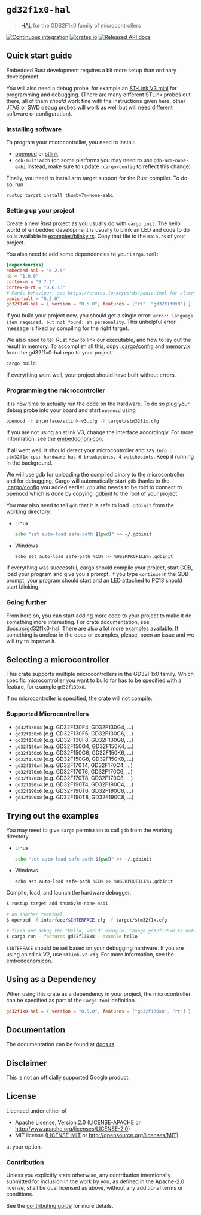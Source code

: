 # `gd32f1x0-hal`

> [HAL] for the GD32F1x0 family of microcontrollers

[hal]: https://crates.io/crates/embedded-hal

[![Continuous integration](https://github.com/qwandor/gd32f1x0-hal/workflows/Continuous%20integration/badge.svg)](https://github.com/qwandor/gd32f1x0-hal)
[![crates.io](https://img.shields.io/crates/v/gd32f1x0-hal.svg)](https://crates.io/crates/gd32f1x0-hal)
[![Released API docs](https://docs.rs/gd32f1x0-hal/badge.svg)](https://docs.rs/gd32f1x0-hal)

## Quick start guide

Embedded Rust development requires a bit more setup than ordinary development.

You will also need a debug probe, for example an
[ST-Link V3 mini](https://www.st.com/en/development-tools/stlink-v3mini.html) for programming and
debugging. (There are many different STLink probes out there, all of them _should_ work fine with
the instructions given here, other JTAG or SWD debug probes will work as well but will need
different software or configuration).

### Installing software

To program your microcontroller, you need to install:

- [openocd](http://openocd.org/) or [stlink](https://github.com/stlink-org/stlink)
- `gdb-multiarch` (on some platforms you may need to use `gdb-arm-none-eabi` instead, make sure to
  update `.cargo/config` to reflect this change)

Finally, you need to install arm target support for the Rust compiler. To do so, run

```
rustup target install thumbv7m-none-eabi
```

### Setting up your project

Create a new Rust project as you usually do with `cargo init`. The hello world
of embedded development is usually to blink an LED and code to do so is
available in [examples/blinky.rs](examples/blinky.rs). Copy that file to the
`main.rs` of your project.

You also need to add some dependencies to your `Cargo.toml`:

```toml
[dependencies]
embedded-hal = "0.2.5"
nb = "1.0.0"
cortex-m = "0.7.2"
cortex-m-rt = "0.6.13"
# Panic behaviour, see https://crates.io/keywords/panic-impl for alternatives
panic-halt = "0.2.0"
gd32f1x0-hal = { version = "0.5.0", features = ["rt", "gd32f130x8"] }
```

If you build your project now, you should get a single error:
`error: language item required, but not found: eh_personality`. This unhelpful error message is
fixed by compiling for the right target.

We also need to tell Rust how to link our executable, and how to lay out the
result in memory. To accomplish all this, copy [.cargo/config](.cargo/config) and
[memory.x](memory.x) from the gd32f1x0-hal repo to your project.

```bash
cargo build
```

If everything went well, your project should have built without errors.

### Programming the microcontroller

It is now time to actually run the code on the hardware. To do so plug your
debug probe into your board and start `openocd` using

```bash
openocd -f interface/stlink-v3.cfg -f target/stm32f1x.cfg
```

If you are not using an stlink V3, change the interface accordingly.
For more information, see the [embeddonomicon].

If all went well, it should detect your microcontroller and say
`Info : stm32f1x.cpu: hardware has 6 breakpoints, 4 watchpoints`. Keep it running in the background.

We will use gdb for uploading the compiled binary to the microcontroller and
for debugging. Cargo will automatically start `gdb` thanks to the
[.cargo/config](.cargo/config) you added earlier. `gdb` also needs to be told
to connect to openocd which is done by copying [.gdbinit](.gdbinit) to the root
of your project.

You may also need to tell `gdb` that it is safe to load `.gdbinit` from the
working directory.

- Linux
  ```bash
  echo "set auto-load safe-path $(pwd)" >> ~/.gdbinit
  ```
- Windows
  ```batch
  echo set auto-load safe-path %CD% >> %USERPROFILE%\.gdbinit
  ```

If everything was successful, cargo should compile your project, start GDB, load your program and
give you a prompt. If you type `continue` in the GDB prompt, your program should start and an LED
attached to PC13 should start blinking.

### Going further

From here on, you can start adding more code to your project to make it do something more
interesting. For crate documentation, see [docs.rs/gd32f1x0-hal](https://docs.rs/gd32f1x0-hal).
There are also a lot more [examples](examples) available. If something is unclear in the docs or
examples, please, open an issue and we will try to improve it.

## Selecting a microcontroller

This crate supports multiple microcontrollers in the GD32F1x0 family. Which specific microcontroller
you want to build for has to be specified with a feature, for example `gd32f130x8`.

If no microcontroller is specified, the crate will not compile.

### Supported Microcontrollers

- `gd32f130x4` (e.g. GD32F130F4, GD32F130G4, ...)
- `gd32f130x6` (e.g. GD32F130F6, GD32F130G6, ...)
- `gd32f130x8` (e.g. GD32F130F8, GD32F130G8, ...)
- `gd32f150x4` (e.g. GD32F150G4, GD32F150K4, ...)
- `gd32f150x6` (e.g. GD32F150G6, GD32F150K6, ...)
- `gd32f150x8` (e.g. GD32F150G8, GD32F150K8, ...)
- `gd32f170x4` (e.g. GD32F170T4, GD32F170C4, ...)
- `gd32f170x6` (e.g. GD32F170T6, GD32F170C6, ...)
- `gd32f170x8` (e.g. GD32F170T8, GD32F170C8, ...)
- `gd32f190x4` (e.g. GD32F190T4, GD32F190C4, ...)
- `gd32f190x6` (e.g. GD32F190T6, GD32F190C6, ...)
- `gd32f190x8` (e.g. GD32F190T8, GD32F190C8, ...)

## Trying out the examples

You may need to give `cargo` permission to call `gdb` from the working directory.

- Linux
  ```bash
  echo "set auto-load safe-path $(pwd)" >> ~/.gdbinit
  ```
- Windows
  ```batch
  echo set auto-load safe-path %CD% >> %USERPROFILE%\.gdbinit
  ```

Compile, load, and launch the hardware debugger.

```bash
$ rustup target add thumbv7m-none-eabi

# on another terminal
$ openocd -f interface/$INTERFACE.cfg -f target/stm32f1x.cfg

# flash and debug the "Hello, world" example. Change gd32f130x8 to match your hardware
$ cargo run --features gd32f130x8 --example hello
```

`$INTERFACE` should be set based on your debugging hardware. If you are using
an stlink V2, use `stlink-v2.cfg`. For more information, see the
[embeddonomicon].

[embeddonomicon]: https://rust-embedded.github.io/book/start/hardware.html

## Using as a Dependency

When using this crate as a dependency in your project, the microcontroller can
be specified as part of the `Cargo.toml` definition.

```toml
gd32f1x0-hal = { version = "0.5.0", features = ["gd32f130x8", "rt"] }
```

## Documentation

The documentation can be found at [docs.rs](https://docs.rs/stm32f1xx-hal/).

## Disclaimer

This is not an officially supported Google product.

## License

Licensed under either of

- Apache License, Version 2.0 ([LICENSE-APACHE](LICENSE-APACHE) or
  http://www.apache.org/licenses/LICENSE-2.0)
- MIT license ([LICENSE-MIT](LICENSE-MIT) or http://opensource.org/licenses/MIT)

at your option.

### Contribution

Unless you explicitly state otherwise, any contribution intentionally submitted for inclusion in the
work by you, as defined in the Apache-2.0 license, shall be dual licensed as above, without any
additional terms or conditions.

See the [contributing guide](CONTRIBUTING.md) for more details.
